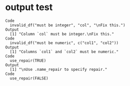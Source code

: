 # output test

    Code
      invalid_df("must be integer", "col", "\nFix this.")
    Output
      [1] "Column `col` must be integer.\nFix this."
    Code
      invalid_df("must be numeric", c("col1", "col2"))
    Output
      [1] "Columns `col1` and `col2` must be numeric."
    Code
      use_repair(TRUE)
    Output
      [1] "\nUse .name_repair to specify repair."
    Code
      use_repair(FALSE)

